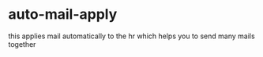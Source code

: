 # auto-mail-apply
this applies mail automatically to the hr which helps you to send many mails together

